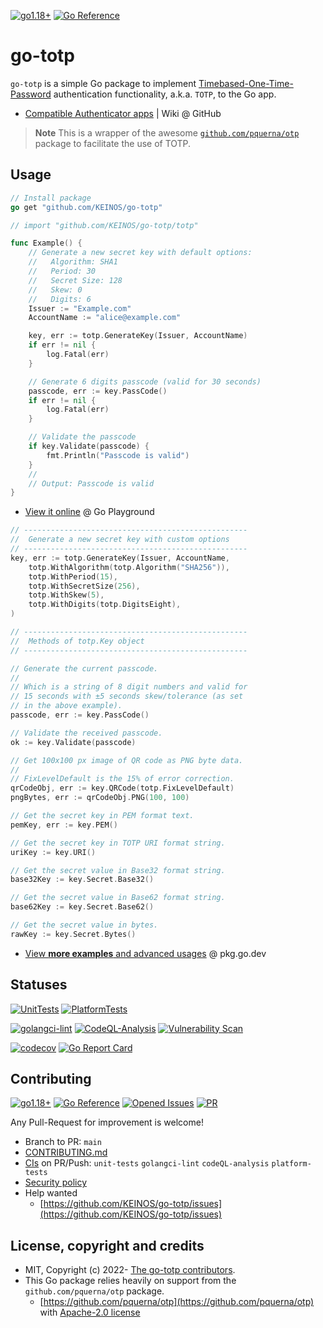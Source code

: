 [![go1.18+](https://img.shields.io/badge/Go-1.18+-blue?logo=go)](https://github.com/KEINOS/go-totp/blob/main/.github/workflows/unit-tests.yml#L81 "Supported versions")
[![Go Reference](https://pkg.go.dev/badge/github.com/KEINOS/go-totp.svg)](https://pkg.go.dev/github.com/KEINOS/go-totp/ "View document")

# go-totp

`go-totp` is a simple Go package to implement [Timebased-One-Time-Password](https://en.wikipedia.org/wiki/Time-based_one-time_password) authentication functionality, a.k.a. `TOTP`, to the Go app.

- [Compatible Authenticator apps](https://github.com/KEINOS/go-totp/wiki/List-of-compatibility) | Wiki @ GitHub

> __Note__ This is a wrapper of the awesome [`github.com/pquerna/otp`](https://github.com/pquerna/otp) package to facilitate the use of TOTP.

## Usage

```go
// Install package
go get "github.com/KEINOS/go-totp"
```

```go
// import "github.com/KEINOS/go-totp/totp"

func Example() {
    // Generate a new secret key with default options:
    //   Algorithm: SHA1
    //   Period: 30
    //   Secret Size: 128
    //   Skew: 0
    //   Digits: 6
    Issuer := "Example.com"
    AccountName := "alice@example.com"

    key, err := totp.GenerateKey(Issuer, AccountName)
    if err != nil {
        log.Fatal(err)
    }

    // Generate 6 digits passcode (valid for 30 seconds)
    passcode, err := key.PassCode()
    if err != nil {
        log.Fatal(err)
    }

    // Validate the passcode
    if key.Validate(passcode) {
        fmt.Println("Passcode is valid")
    }
    //
    // Output: Passcode is valid
}
```

- [View it online](https://go.dev/play/p/s7bAGoLY25R) @ Go Playground

```go
// --------------------------------------------------
//  Generate a new secret key with custom options
// --------------------------------------------------
key, err := totp.GenerateKey(Issuer, AccountName,
    totp.WithAlgorithm(totp.Algorithm("SHA256")),
    totp.WithPeriod(15),
    totp.WithSecretSize(256),
    totp.WithSkew(5),
    totp.WithDigits(totp.DigitsEight),
)

// --------------------------------------------------
//  Methods of totp.Key object
// --------------------------------------------------

// Generate the current passcode.
//
// Which is a string of 8 digit numbers and valid for
// 15 seconds with ±5 seconds skew/tolerance (as set
// in the above example).
passcode, err := key.PassCode()

// Validate the received passcode.
ok := key.Validate(passcode)

// Get 100x100 px image of QR code as PNG byte data.
//
// FixLevelDefault is the 15% of error correction.
qrCodeObj, err := key.QRCode(totp.FixLevelDefault)
pngBytes, err := qrCodeObj.PNG(100, 100)

// Get the secret key in PEM format text.
pemKey, err := key.PEM()

// Get the secret key in TOTP URI format string.
uriKey := key.URI()

// Get the secret value in Base32 format string.
base32Key := key.Secret.Base32()

// Get the secret value in Base62 format string.
base62Key := key.Secret.Base62()

// Get the secret value in bytes.
rawKey := key.Secret.Bytes()
```

- [View __more examples__ and advanced usages](https://pkg.go.dev/github.com/KEINOS/go-totp/totp#pkg-examples) @ pkg.go.dev

## Statuses

[![UnitTests](https://github.com/KEINOS/go-totp/actions/workflows/unit-tests.yml/badge.svg)](https://github.com/KEINOS/go-totp/actions/workflows/unit-tests.yml)
[![PlatformTests](https://github.com/KEINOS/go-totp/actions/workflows/platform-tests.yml/badge.svg)](https://github.com/KEINOS/go-totp/actions/workflows/platform-tests.yml "Tests on Win, macOS and Linux")

[![golangci-lint](https://github.com/KEINOS/go-totp/actions/workflows/golangci-lint.yml/badge.svg)](https://github.com/KEINOS/go-totp/actions/workflows/golangci-lint.yml)
[![CodeQL-Analysis](https://github.com/KEINOS/go-totp/actions/workflows/codeQL-analysis.yml/badge.svg)](https://github.com/KEINOS/go-totp/actions/workflows/codeQL-analysis.yml)
[![Vulnerability Scan](https://github.com/KEINOS/go-totp/actions/workflows/govulncheck.yml/badge.svg)](https://github.com/KEINOS/go-totp/actions/workflows/govulncheck.yml)

[![codecov](https://codecov.io/gh/KEINOS/go-totp/branch/main/graph/badge.svg?token=JVY7WUeUFz)](https://codecov.io/gh/KEINOS/go-totp)
[![Go Report Card](https://goreportcard.com/badge/github.com/KEINOS/go-totp)](https://goreportcard.com/report/github.com/KEINOS/go-totp)

## Contributing

[![go1.18+](https://img.shields.io/badge/Go-1.18+-blue?logo=go)](https://github.com/KEINOS/go-totp/blob/main/.github/workflows/unit-tests.yml#L81 "Supported versions")
[![Go Reference](https://pkg.go.dev/badge/github.com/KEINOS/go-totp.svg)](https://pkg.go.dev/github.com/KEINOS/go-totp/ "View document")
[![Opened Issues](https://img.shields.io/github/issues/KEINOS/go-totp?color=lightblue&logo=github)](https://github.com/KEINOS/go-totp/issues "opened issues")
[![PR](https://img.shields.io/github/issues-pr/KEINOS/go-totp?color=lightblue&logo=github)](https://github.com/KEINOS/go-totp/pulls "Pull Requests")

Any Pull-Request for improvement is welcome!

- Branch to PR: `main`
- [CONTRIBUTING.md](./.github/CONTRIBUTING.md)
- [CIs](https://github.com/KEINOS/go-totp/actions) on PR/Push: `unit-tests` `golangci-lint` `codeQL-analysis` `platform-tests`
- [Security policy](https://github.com/KEINOS/go-totp/security/policy)
- Help wanted
  - [https://github.com/KEINOS/go-totp/issues](https://github.com/KEINOS/go-totp/issues)

## License, copyright and credits

- MIT, Copyright (c) 2022- [The go-totp contributors](https://github.com/KEINOS/go-totp/graphs/contributors).
- This Go package relies heavily on support from the `github.com/pquerna/otp` package.
  - [https://github.com/pquerna/otp](https://github.com/pquerna/otp) with [Apache-2.0 license](https://github.com/pquerna/otp/blob/master/LICENSE)
